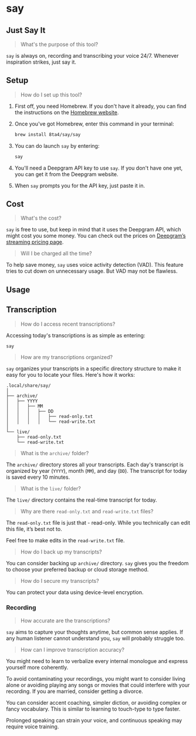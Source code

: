 # say

## Just Say It

> What's the purpose of this tool?

`say` is always on, recording and transcribing your voice 24/7. Whenever inspiration strikes, just say it.

## Setup

> How do I set up this tool?

1. First off, you need Homebrew. If you don't have it already, you can find the instructions on the [Homebrew website](https://brew.sh/).

1. Once you've got Homebrew, enter this command in your terminal:

   ```sh
   brew install 8ta4/say/say
   ```

1. You can do launch `say` by entering:

   ```sh
   say
   ```

1. You'll need a Deepgram API key to use `say`. If you don't have one yet, you can get it from the Deepgram website.

1. When `say` prompts you for the API key, just paste it in.

## Cost

> What's the cost?

`say` is free to use, but keep in mind that it uses the Deepgram API, which might cost you some money. You can check out the prices on [Deepgram’s streaming pricing page](https://deepgram.com/pricing).

> Will I be charged all the time?

To help save money, `say` uses voice activity detection (VAD). This feature tries to cut down on unnecessary usage. But VAD may not be flawless.

## Usage

## Transcription

> How do I access recent transcriptions?

Accessing today's transcriptions is as simple as entering:

   ```sh
   say
   ```

> How are my transcriptions organized?

`say` organizes your transcripts in a specific directory structure to make it easy for you to locate your files. Here's how it works:

```
.local/share/say/
│
├── archive/
│   ├── YYYY
│   │   ├── MM
│   │   │   ├── DD
│   │   │   │   ├── read-only.txt
│   │   │   │   └── read-write.txt
│
└── live/
    ├── read-only.txt
    └── read-write.txt
```

> What is the `archive/` folder?

The `archive/` directory stores all your transcripts. Each day's transcript is organized by year (`YYYY`), month (`MM`), and day (`DD`). The transcript for today is saved every 10 minutes.

> What is the `live/` folder?

The `live/` directory contains the real-time transcript for today.

> Why are there `read-only.txt` and `read-write.txt` files?

The `read-only.txt` file is just that - read-only. While you technically can edit this file, it’s best not to.

Feel free to make edits in the `read-write.txt` file.

> How do I back up my transcripts?

You can consider backing up `archive/` directory. `say` gives you the freedom to choose your preferred backup or cloud storage method.

> How do I secure my transcripts?

You can protect your data using device-level encryption.

### Recording

> How accurate are the transcriptions?

`say` aims to capture your thoughts anytime, but common sense applies. If any human listener cannot understand you, `say` will probably struggle too.

> How can I improve transcription accuracy?

You might need to learn to verbalize every internal monologue and express yourself more coherently.

To avoid contaminating your recordings, you might want to consider living alone or avoiding playing any songs or movies that could interfere with your recording. If you are married, consider getting a divorce.

You can consider accent coaching, simpler diction, or avoiding complex or fancy vocabulary. This is similar to learning to touch-type to type faster.

Prolonged speaking can strain your voice, and continuous speaking may require voice training.
